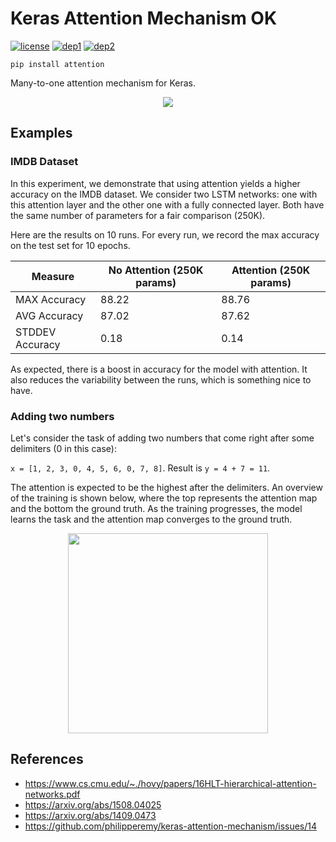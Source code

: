 # Keras Attention Mechanism OK
[![license](https://img.shields.io/badge/License-Apache_2.0-brightgreen.svg)](https://github.com/philipperemy/keras-attention-mechanism/blob/master/LICENSE) [![dep1](https://img.shields.io/badge/Tensorflow-2.0+-brightgreen.svg)](https://www.tensorflow.org/) [![dep2](https://img.shields.io/badge/Keras-2.0+-brightgreen.svg)](https://keras.io/) 

```
pip install attention
```

Many-to-one attention mechanism for Keras.

<p align="center">
  <img src="examples/equations.png">
</p>

## Examples

### IMDB Dataset

In this experiment, we demonstrate that using attention yields a higher accuracy on the IMDB dataset. We consider two
LSTM networks: one with this attention layer and the other one with a fully connected layer. Both have the same number
of parameters for a fair comparison (250K).

Here are the results on 10 runs. For every run, we record the max accuracy on the test set for 10 epochs.


| Measure  | No Attention (250K params) | Attention (250K params) |
| ------------- | ------------- | ------------- |
| MAX Accuracy | 88.22 | 88.76 |
| AVG Accuracy | 87.02 | 87.62 |
| STDDEV Accuracy | 0.18 | 0.14 |

As expected, there is a boost in accuracy for the model with attention. It also reduces the variability between the runs, which is something nice to have.


### Adding two numbers

Let's consider the task of adding two numbers that come right after some delimiters (0 in this case):

`x = [1, 2, 3, 0, 4, 5, 6, 0, 7, 8]`. Result is `y = 4 + 7 = 11`.

The attention is expected to be the highest after the delimiters. An overview of the training is shown below, where the
top represents the attention map and the bottom the ground truth. As the training  progresses, the model learns the 
task and the attention map converges to the ground truth.

<p align="center">
  <img src="examples/attention.gif" width="320">
</p>

## References

- https://www.cs.cmu.edu/~./hovy/papers/16HLT-hierarchical-attention-networks.pdf
- https://arxiv.org/abs/1508.04025
- https://arxiv.org/abs/1409.0473
- https://github.com/philipperemy/keras-attention-mechanism/issues/14
